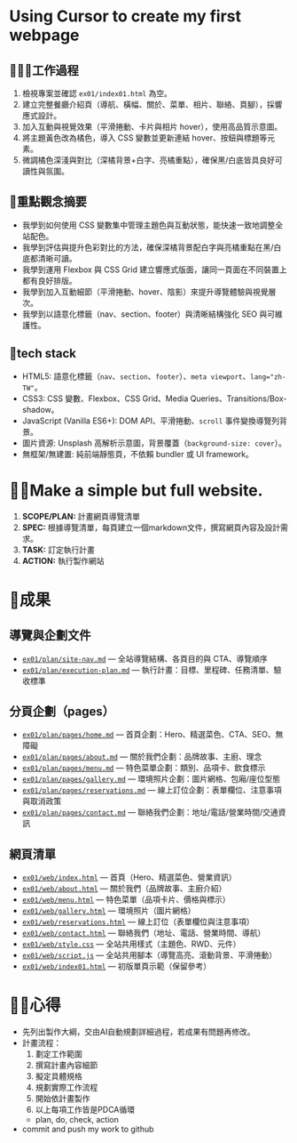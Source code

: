 # Using Cursor to create my first webpage

## 🧑‍🚀🤖工作過程
1. 檢視專案並確認 `ex01/index01.html` 為空。
2. 建立完整餐廳介紹頁（導航、橫幅、關於、菜單、相片、聯絡、頁腳），採響應式設計。
3. 加入互動與視覺效果（平滑捲動、卡片與相片 hover），使用高品質示意圖。
4. 將主題黃色改為橘色，導入 CSS 變數並更新連結 hover、按鈕與標題等元素。
5. 微調橘色深淺與對比（深橘背景+白字、亮橘重點），確保黑/白底皆具良好可讀性與氛圍。

## 🤖重點觀念摘要
- 我學到如何使用 CSS 變數集中管理主題色與互動狀態，能快速一致地調整全站配色。
- 我學到評估與提升色彩對比的方法，確保深橘背景配白字與亮橘重點在黑/白底都清晰可讀。
- 我學到運用 Flexbox 與 CSS Grid 建立響應式版面，讓同一頁面在不同裝置上都有良好排版。
- 我學到加入互動細節（平滑捲動、hover、陰影）來提升導覽體驗與視覺層次。
- 我學到以語意化標籤（nav、section、footer）與清晰結構強化 SEO 與可維護性。

## 🤖tech stack
- HTML5: 語意化標籤（`nav`、`section`、`footer`）、`meta viewport`、`lang="zh-TW"`。
- CSS3: CSS 變數、Flexbox、CSS Grid、Media Queries、Transitions/Box-shadow。
- JavaScript (Vanilla ES6+): DOM API、平滑捲動、`scroll` 事件變換導覽列背景。
- 圖片資源: Unsplash 高解析示意圖，背景覆蓋（`background-size: cover`）。
- 無框架/無建置: 純前端靜態頁，不依賴 bundler 或 UI framework。

# 🧑‍🚀Make a simple but full website.

1. **SCOPE/PLAN:** 計畫網頁導覽清單
2. **SPEC:** 根據導覽清單，每頁建立一個markdown文件，撰寫網頁內容及設計需求。
3. **TASK:** 訂定執行計畫
4. **ACTION:** 執行製作網站

# 🤖成果

## 導覽與企劃文件
  - [`ex01/plan/site-nav.md`](../ex01/plan/site-nav.md) — 全站導覽結構、各頁目的與 CTA、導覽順序
  - [`ex01/plan/execution-plan.md`](../ex01/plan/execution-plan.md) — 執行計畫：目標、里程碑、任務清單、驗收標準
## 分頁企劃（pages）
  - [`ex01/plan/pages/home.md`](../ex01/plan/pages/home.md) — 首頁企劃：Hero、精選菜色、CTA、SEO、無障礙
  - [`ex01/plan/pages/about.md`](../ex01/plan/pages/about.md) — 關於我們企劃：品牌故事、主廚、理念
  - [`ex01/plan/pages/menu.md`](../ex01/plan/pages/menu.md) — 特色菜單企劃：類別、品項卡、飲食標示
  - [`ex01/plan/pages/gallery.md`](../ex01/plan/pages/gallery.md) — 環境照片企劃：圖片網格、包廂/座位型態
  - [`ex01/plan/pages/reservations.md`](../ex01/plan/pages/reservations.md) — 線上訂位企劃：表單欄位、注意事項與取消政策
  - [`ex01/plan/pages/contact.md`](../ex01/plan/pages/contact.md) — 聯絡我們企劃：地址/電話/營業時間/交通資訊

## 網頁清單
- [`ex01/web/index.html`](../ex01/web/index.html) — 首頁（Hero、精選菜色、營業資訊）
- [`ex01/web/about.html`](../ex01/web/about.html) — 關於我們（品牌故事、主廚介紹）
- [`ex01/web/menu.html`](../ex01/web/menu.html) — 特色菜單（品項卡片、價格與標示）
- [`ex01/web/gallery.html`](../ex01/web/gallery.html) — 環境照片（圖片網格）
- [`ex01/web/reservations.html`](../ex01/web/reservations.html) — 線上訂位（表單欄位與注意事項）
- [`ex01/web/contact.html`](../ex01/web/contact.html) — 聯絡我們（地址、電話、營業時間、導航）
- [`ex01/web/style.css`](../ex01/web/style.css) — 全站共用樣式（主題色、RWD、元件）
- [`ex01/web/script.js`](../ex01/web/script.js) — 全站共用腳本（導覽高亮、滾動背景、平滑捲動）
- [`ex01/web/index01.html`](../ex01/web/index01.html) — 初版單頁示範（保留參考）
  
# 🧑‍🚀心得
- 先列出製作大綱，交由AI自動規劃詳細過程，若成果有問題再修改。
- 計畫流程：
  1. 劃定工作範圍
  2. 撰寫計畫內容細節
  3. 擬定具體規格
  4. 規劃實際工作流程
  5. 開始依計畫製作 
  6. 以上每項工作皆是PDCA循環
    - plan, do, check, action
- commit and push my work to github